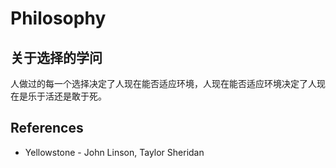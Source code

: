 # Philosophy

## 关于选择的学问

人做过的每一个选择决定了人现在能否适应环境，人现在能否适应环境决定了人现在是乐于活还是敢于死。

## References

- Yellowstone - John Linson, Taylor Sheridan
